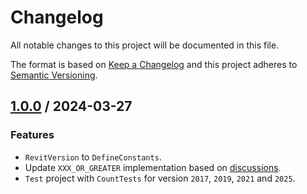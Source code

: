 # Changelog
All notable changes to this project will be documented in this file.

The format is based on [Keep a Changelog](http://keepachangelog.com/en/1.0.0/)
and this project adheres to [Semantic Versioning](http://semver.org/spec/v2.0.0.html).

## [1.0.0] / 2024-03-27
### Features
- `RevitVersion` to `DefineConstants`.
- Update `XXX_OR_GREATER` implementation based on [discussions](https://github.com/Nice3point/RevitTemplates/discussions/43).
- `Test` project with `CountTests` for version `2017`, `2019`, `2021` and `2025`.

[vNext]: ../../compare/1.0.0...HEAD
[1.0.0]: ../../compare/1.0.0